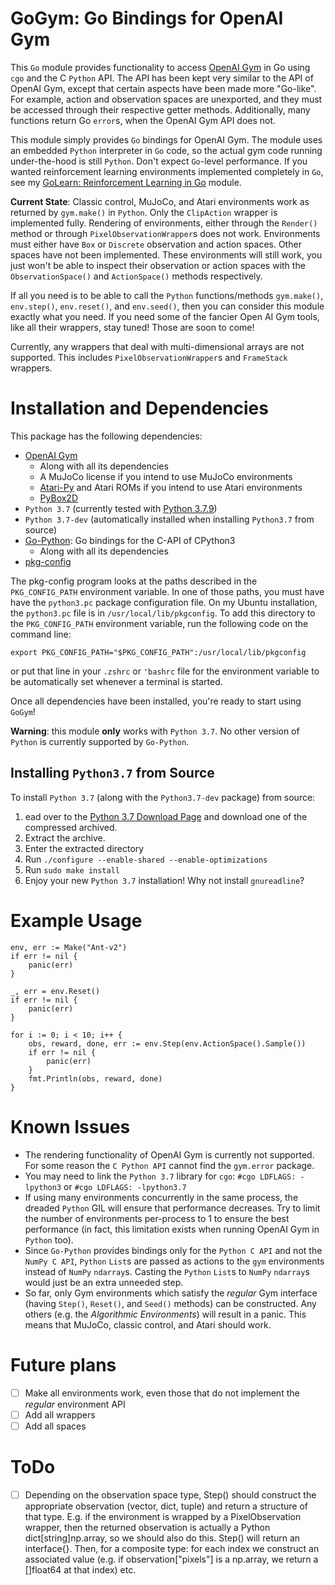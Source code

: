 # GoGym: Go Bindings for OpenAI Gym

This `Go` module provides functionality to access [OpenAI Gym](https://github.com/openai/gym) in Go using `cgo` and the C `Python` API. The API has been kept very similar to the API of OpenAI Gym, except that certain aspects have been made more "Go-like". For example, action and observation spaces are unexported, and they must be accessed through their respective getter methods. Additionally, many functions return Go `error`s, when the OpenAI Gym API does not.

This module simply provides `Go` bindings for OpenAI Gym. The module uses an embedded `Python` interpreter in `Go` code, so the actual gym code running under-the-hood is still `Python`. Don't expect `Go`-level performance. If you wanted reinforcement learning environments implemented completely in `Go`, see my [GoLearn: Reinforcement Learning in Go](https://github.com/samuelfneumann/GoLearn) module.

**Current State**: Classic control, MuJoCo, and Atari environments work as returned by `gym.make()` in `Python`. Only the `ClipAction` wrapper is implemented fully. Rendering of environments, either through the `Render()` method or through `PixelObservationWrapper`s does not work. Environments must either have `Box` or `Discrete` observation and action spaces. Other spaces have not been implemented. These environments will still work, you just won't be able to inspect their observation or action spaces with the `ObservationSpace()` and `ActionSpace()` methods respectively.

If all you need is to be able to call the `Python` functions/methods `gym.make()`, `env.step()`, `env.reset()`, and `env.seed()`, then you can consider this module exactly what you need. If you need some of the fancier Open AI Gym tools, like all their wrappers, stay tuned! Those are soon to come!

Currently, any wrappers that deal with multi-dimensional arrays are not supported. This includes `PixelObservationWrapper`s and `FrameStack` wrappers.

# Installation and Dependencies
This package has the following dependencies:
* [OpenAI Gym](https://github.com/openai/gym)
    * Along with all its dependencies
    * A MuJoCo license if you intend to use MuJoCo environments
    * [Atari-Py](https://pypi.org/project/atari-py/) and Atari ROMs if you intend to use Atari environments
    * [PyBox2D](https://pypi.org/project/Box2D/)
* `Python 3.7` (currently tested with [Python 3.7.9](https://www.python.org/downloads/release/python-379/))
* `Python 3.7-dev` (automatically installed when installing `Python3.7` from source)
* [Go-Python](https://github.com/DataDog/go-python3): Go bindings for the C-API of CPython3
    * Along with all its dependencies
* [pkg-config](https://en.wikipedia.org/wiki/Pkg-config#:~:text=pkg%2Dconfig%20is%20a%20computer,of%20detailed%20library%20path%20information)

The pkg-config program looks at the paths described in the `PKG_CONFIG_PATH` environment variable. In one of those paths, you must have have the `python3.pc` package configuration file. On my Ubuntu installation, the `python3.pc` file is in `/usr/local/lib/pkgconfig`. To add this directory to the `PKG_CONFIG_PATH` environment variable, run the following code on the command line:
```
export PKG_CONFIG_PATH="$PKG_CONFIG_PATH":/usr/local/lib/pkgconfig
```
or put that line in your `.zshrc` or `'bashrc` file for the environment variable to be automatically set whenever a terminal is started.

Once all dependencies have been installed, you're ready to start using `GoGym`!

**Warning**: this module **only** works with `Python 3.7`. No other version of `Python` is currently supported by `Go-Python`.

## Installing `Python3.7` from Source
To install `Python 3.7` (along with the `Python3.7-dev` package) from source:

1. ead over to the [Python 3.7 Download Page](https://www.python.org/downloads/release/python-379/) and download one of the compressed archived.
2. Extract the archive.
3. Enter the extracted directory
4. Run `./configure --enable-shared --enable-optimizations`
5. Run `sudo make install`
6. Enjoy your new `Python 3.7` installation! Why not install `gnureadline`?


# Example Usage
```
env, err := Make("Ant-v2")
if err != nil {
	panic(err)
}

_, err = env.Reset()
if err != nil {
	panic(err)
}

for i := 0; i < 10; i++ {
	obs, reward, done, err := env.Step(env.ActionSpace().Sample())
	if err != nil {
		panic(err)
	}
	fmt.Println(obs, reward, done)
}
```


# Known Issues
* The rendering functionality of OpenAI Gym is currently not supported. For some reason the `C Python API` cannot find the `gym.error` package.
* You may need to link the `Python 3.7` library for `cgo`: `#cgo LDFLAGS: -lpython3` or `#cgo LDFLAGS: -lpython3.7`
* If using many environments concurrently in the same process, the dreaded `Python` GIL will ensure that performance decreases. Try to limit the number of environments per-process to 1 to ensure the best performance (in fact, this limitation exists when running OpenAI Gym in `Python` too).
* Since `Go-Python` provides bindings only for the `Python C API` and not the `NumPy C API`, `Python` `List`s are passed as actions to the `gym` environments instead of `NumPy` `ndarray`s. Casting the `Python` `List`s to `NumPy` `ndarray`s would just be an extra unneeded step.
* So far, only Gym environments which satisfy the *regular* Gym interface (having `Step()`, `Reset()`, and `Seed()` methods) can be constructed. Any others (e.g. the *Algorithmic Environments*) will result in a panic. This means that MuJoCo, classic control, and Atari should work.

# Future plans
- [ ] Make all environments work, even those that do not implement the *regular* environment API
- [ ] Add all wrappers
- [ ] Add all spaces

# ToDo
- [ ] Depending on the observation space type, Step() should construct the appropriate observation (vector, dict, tuple) and return a structure of that type. E.g. if the environment is wrapped by a PixelObservation wrapper, then the returned observation is actually a Python dict[string]np.array, so we should also do this. Step() will return an interface{}. Then, for a composite type: for each index we construct an associated value (e.g. if observation["pixels"] is a np.array, we return a []float64 at that index) etc.
